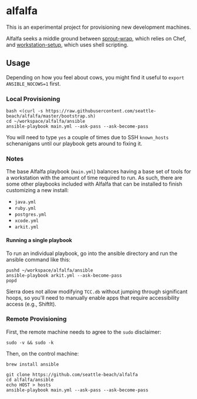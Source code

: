 # alfalfa

This is an experimental project for provisioning new development machines.

Alfalfa seeks a middle ground between [sprout-wrap][sprout-wrap], which relies
on Chef, and [workstation-setup][workstation-setup], which uses shell
scripting.

[sprout-wrap]: https://github.com/pivotal-sprout/sprout-wrap
[workstation-setup]: https://github.com/pivotal/workstation-setup

## Usage

Depending on how you feel about cows, you might find it useful to `export
ANSIBLE_NOCOWS=1` first.

### Local Provisioning

```
bash <(curl -s https://raw.githubusercontent.com/seattle-beach/alfalfa/master/bootstrap.sh)
cd ~/workspace/alfalfa/ansible
ansible-playbook main.yml --ask-pass --ask-become-pass
```

You will need to type `yes` a couple of times due to SSH `known_hosts`
schenanigans until our playbook gets around to fixing it.

### Notes

The base Alfalfa playbook (`main.yml`) balances having a base set of tools for
a workstation with the amount of time required to run. As such, there are some
other playbooks included with Alfalfa that can be installed to finish
customizing a new install:

- `java.yml`
- `ruby.yml`
- `postgres.yml`
- `xcode.yml`
- `arkit.yml`

#### Running a single playbook
To run an individual playbook, go into the ansible directory and run the ansible command like this:

```
pushd ~/workspace/alfalfa/ansible
ansible-playbook arkit.yml --ask-become-pass
popd
```

Sierra does not allow modifying `TCC.db` without jumping through significant
hoops, so you'll need to manually enable apps that require accessibility access
(e.g., ShiftIt).

### Remote Provisioning

First, the remote machine needs to agree to the `sudo` disclaimer:

```
sudo -v && sudo -k
```

Then, on the control machine:

```
brew install ansible

git clone https://github.com/seattle-beach/alfalfa
cd alfalfa/ansible
echo HOST > hosts
ansible-playbook main.yml --ask-pass --ask-become-pass
```

